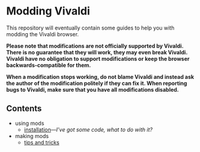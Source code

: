 # Modding Vivaldi

This repository will eventually contain some guides to help you with modding the
Vivaldi browser.

**Please note that modifications are not officially supported by Vivaldi. There
is no guarantee that they will work, they may even break Vivaldi. Vivaldi have
no obligation to support modifications or keep the browser backwards-compatible
for them.**

**When a modification stops working, do not blame Vivaldi and instead ask the
author of the modification politely if they can fix it. When reporting bugs to
Vivaldi, make sure that you have all modifications disabled.**

## Contents

- using mods
  - [installation](using-mods/installation.md)—*I’ve got some code, what to do
    with it?*
- making mods
  - [tips and tricks](making-mods/tips-tricks.md)
